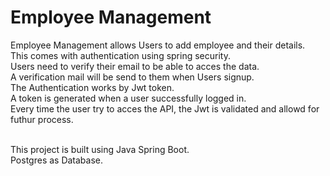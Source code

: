 # Employee Management

Employee Management allows Users to add employee and their details.<br>
This comes with authentication using spring security.<br>
Users need to verify their email to be able to acces the data.<br>
A verification mail will be send to them when Users signup.<br>
The Authentication works by Jwt token.<br>
A token is generated when a user successfully logged in.<br>
Every time the user try to acces the API, the Jwt is validated and allowd for futhur process.<br><br>

This project is built using Java Spring Boot.<br>
Postgres as Database.


